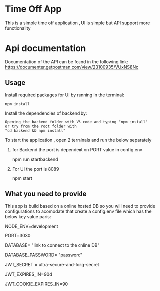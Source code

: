 # Time Off App

This is a simple time off application , UI is simple but API support more functionality

# Api documentation

Documentation of the API can be found in the following link: https://documenter.getpostman.com/view/23100935/VUxNS8Nc

## Usage

Install required packages for UI by running in the terminal:
	
	npm install 

Install the dependencies of backend by:
    
    Opening the backend folder with VS code and typing "npm install"
    or try from the root folder with
    "cd backend && npm install"
	
To start the application , open 2 terminals and run the below separately

1) for Backend the port is dependent on PORT value in config.env
    
    npm run startbackend

2) For UI the port is 8089
	
    npm start

## What you need to provide
This app is build based on a online hosted DB so you will need to provide configurations to acomodate that
create a config.env file which has the below key value paris:

NODE_ENV=development

PORT=3030

DATABASE= "link to connect to the online DB"

DATABASE_PASSWORD= "password"

JWT_SECRET = ultra-secure-and-long-secret

JWT_EXPIRES_IN=90d

JWT_COOKIE_EXPIRES_IN=90


    
